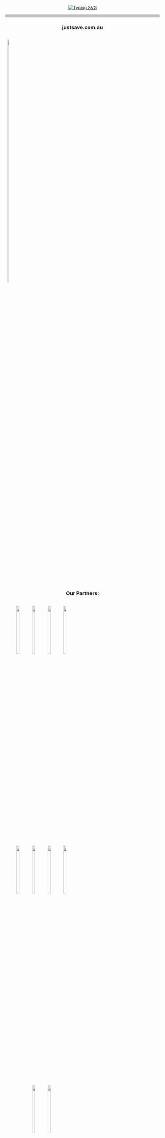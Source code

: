 <p align='center'>
<a href="https://git.io/typing-svg"><img src="https://readme-typing-svg.demolab.com?font=Fira+Code&size=40&duration=1250&pause=1000&center=true&width=870&height=100&lines=Welcome+to+our+GitHub!;We+are+JUST+SAVE;Visit+us+at+justsave.com.au" alt="Typing SVG" /></a>
</p>
<hr style="border-top: 8px solid #bbb; border-radius: 5px;">

<h3 align="center">justsave.com.au</h3>
<div id="banner" style="overflow: hidden; display: inline-block;">
  <p align='center'>
      <img src='https://justsave.com.au/static/logos/White.svg' style='width: 45%;'>
  </p>
</div>

<h3 align="center">Our Partners:</h3>
<div id="banner" style="overflow: hidden; display: inline-block;">
  <p align='center'>
      <img src='https://justsave.com.au/static/partners/Amazon.png' style='width: 20%;'>
      <img src='https://justsave.com.au/static/partners/Microsoft.png' style='width: 20%'>
      <img src='https://justsave.com.au/static/partners/Samsung.png' style='width: 20%'>
      <img src='https://justsave.com.au/static/partners/IBM.png' style='width: 20%'>
      <img src='https://justsave.com.au/static/partners/Seagate.png' style='width: 20%'>
      <img src='https://justsave.com.au/static/partners/Cisco.png' style='width: 20%'>
      <img src='https://justsave.com.au/static/partners/Linode.png' style='width: 20%'>
      <img src='https://justsave.com.au/static/partners/myob.png' style='width: 20%'>
      <img src='https://justsave.com.au/static/partners/eBay.png' style='width: 20%'>
      <img src='https://justsave.com.au/static/partners/Shopify.png' style='width: 20%'>
  </p>
</div>

<h3 align="center">Our Divisions:</h3>
<div id="banner" style="overflow: hidden; display: inline-block;">
  <p align='center'>
      <img src='https://justsave.com.au/static/projects/SkyStorage.png' style='width: 25%;'>
      <img src='https://justsave.com.au/static/projects/OnlyTechSolutions.png' style='width: 25%;'>
  </p>
</div>

<p align="left"> <img src="https://komarev.com/ghpvc/?username=just-save-pty-ltd&label=Profile%20Visits&color=0e75b6&style=flat" alt="" /> </p>
